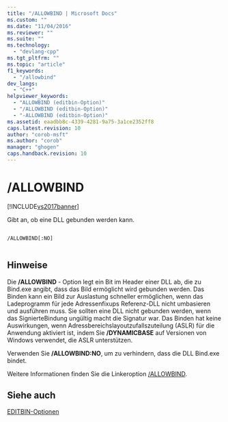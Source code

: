 ```yaml
---
title: "/ALLOWBIND | Microsoft Docs"
ms.custom: ""
ms.date: "11/04/2016"
ms.reviewer: ""
ms.suite: ""
ms.technology: 
  - "devlang-cpp"
ms.tgt_pltfrm: ""
ms.topic: "article"
f1_keywords: 
  - "/allowbind"
dev_langs: 
  - "C++"
helpviewer_keywords: 
  - "ALLOWBIND (editbin-Option)"
  - "/ALLOWBIND (editbin-Option)"
  - "-ALLOWBIND (editbin-Option)"
ms.assetid: eaadbb8c-4339-4281-9a75-3a1ce2352ff8
caps.latest.revision: 10
author: "corob-msft"
ms.author: "corob"
manager: "ghogen"
caps.handback.revision: 10
---
```

# /ALLOWBIND
[!INCLUDE[vs2017banner](../../assembler/inline/includes/vs2017banner.md)]

Gibt an, ob eine DLL gebunden werden kann.  
  
```  
  
/ALLOWBIND[:NO]  
  
```  
  
## Hinweise  
 Die **\/ALLOWBIND** \- Option legt ein Bit im Header einer DLL ab, die zu Bind.exe angibt, dass das Bild ermöglicht wird gebunden werden.  Das Binden kann ein Bild zur Auslastung schneller ermöglichen, wenn das Ladeprogramm für jede Adressenfixups Referenz\-DLL nicht umbasieren und ausführen muss.  Sie sollten eine DLL nicht gebunden werden, wenn das SignierteBindung ungültig macht die Signatur war.  Das Binden hat keine Auswirkungen, wenn Adressbereichslayoutzufallszuteilung \(ASLR\) für die Anwendung aktiviert ist, indem Sie **\/DYNAMICBASE** auf Versionen von Windows verwendet, die ASLR unterstützen.  
  
 Verwenden Sie **\/ALLOWBIND:NO**, um zu verhindern, dass die DLL Bind.exe bindet.  
  
 Weitere Informationen finden Sie die Linkeroption [\/ALLOWBIND](../../build/reference/allowbind-prevent-dll-binding.md).  
  
## Siehe auch  
 [EDITBIN\-Optionen](../../build/reference/editbin-options.md)
